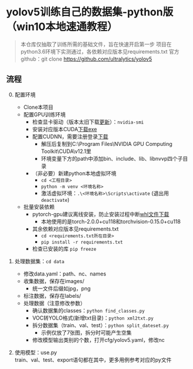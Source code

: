 # yolov5训练自己的数据集-python版（win10本地速通教程）
>本仓库仅抽取了训练所需的基础文件，旨在快速开启第一步
>项目在python3.6环境下实测通过，各依赖对应版本见requirements.txt
>官方github：git clone https://github.com/ultralytics/yolov5

## 流程
0. 配置环境  
    - Clone本项目
    - 配置GPU训练环境
        + 检查显卡驱动（版本太旧下载[更新](https://www.nvidia.cn/Download/index.aspx?lang=cn)）：`nvidia-smi`  
        + 安装对应版本CUDA[下载exe](https://developer.nvidia.com/cuda-toolkit-archive)  
        + 配置CUDNN，需要注册登录[下载](https://developer.nvidia.cn/rdp/cudnn-archive)  
            * 解压后复制到C:\Program Files\NVIDIA GPU Computing Toolkit\CUDA\v12.1里  
            * 环境变量下方的path中添加bin、include、lib、libnvvp四个子目录
        + （非必要）新建python本地虚拟环境  
            * `cd <工程目录>`  
            * `python -m venv <环境名称>`  
            * 激活虚拟环境：`.\<环境名称>\Scripts\activate` (退出用 `deactivate`)  
    - 批量安装依赖  
        + pytorch-gpu建议离线安装，防止安装过程中断[whl文件下载](https://download.pytorch.org/whl/torch_stable.html)  
            * 本地使用的是torch-2.0.0+cu118和torchvision-0.15.0+cu118  
        + 其余依赖对应版本见requirements.txt
            * `cd <requirements.txt所在目录>`  
            * `pip install -r requirements.txt`  
        + 检查已安装的库 `pip freeze`

1. 处理数据集：`cd data`  
    - 修改data.yaml：path、nc、names
    - 收集数据，保存在images/
        + 统一文件后缀如jpg，png
    - 标注数据，保存在labels/
    - 处理数据（注意修改参数）
        + 确认数据集的classes：`python find_classes.py`  
        + VOC转YOLO格式(新增txt目录)：`python xml2txt.py`  
        + 拆分数据集（train、val、test）：`python split_dateset.py`  
            * 示例仅放了7张图，拆分时可能产生空集
        + 修改模型输出类别的个数，打开cfg/yolov5.yaml，修改nc

2. 使用模型：use.py  
train、val、test、export语句都在其中，更多用例参考对应的py文件
